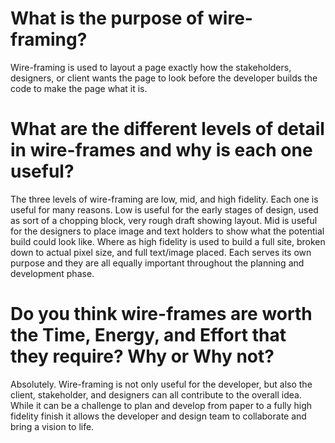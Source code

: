 # What is the purpose of wire-framing?

Wire-framing is used to layout a page exactly how the stakeholders, designers, or client wants the page to look before the developer builds the code to make the page what it is.

# What are the different levels of detail in wire-frames and why is each one useful?

The three levels of wire-framing are low, mid, and high fidelity. Each one is useful for many reasons. Low is useful for the early stages of design, used as sort of a chopping block, very rough draft showing layout. Mid is useful for the designers to place image and text holders to show what the potential build could look like. Where as high fidelity is used to build a full site, broken down to actual pixel size, and full text/image placed. Each serves its own purpose and they are all equally important throughout the planning and development phase.

# Do you think wire-frames are worth the Time, Energy, and Effort that they require? Why or Why not?

Absolutely. Wire-framing is not only useful for the developer, but also the client, stakeholder, and designers can all contribute to the overall idea. While it can be a challenge to plan and develop from paper to a fully high fidelity finish it allows the developer and design team to collaborate and bring a vision to life.